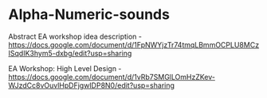 # Alpha-Numeric-sounds

Abstract EA workshop idea description - https://docs.google.com/document/d/1FpNWYjzTr74tmqLBmmOCPLU8MCzISqdIK3hym5-dxbg/edit?usp=sharing

EA Workshop: High Level Design - https://docs.google.com/document/d/1vRb7SMGlLOmHzZKev-WJzdCc8vOuvlHpDFjgwIDP8N0/edit?usp=sharing
